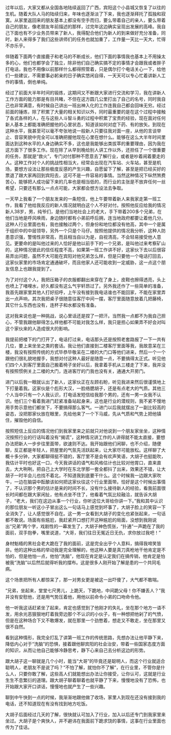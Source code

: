 过年以后，大家又都从全国各地陆续返回了广西，宾阳这个小县城又恢复了以往的生机。随着大队人马的陆续归来，年味也逐渐淡了下来，我也逐渐拜托了孤独和寂寞。从家里返回来的朋友基本上都没有空手而归，要么带着自己的亲人，要么带着自己的朋友，像老朋友年前描述的那样，过完年这边确实呈现出发展的高峰。我自己下面也有不少业务员带来了新人，我得配合他们为新人的到来做好充分准备，同时，新人来得多了我们这些讲师们的任务也就加重了，工作量一天比一天大，忙得不亦乐乎。

伴随着下面两个直接鹿子和老马的不断成长，他们下面的事情我也基本上不用操太多的心，他们也都学会了独立，除非他们自己确实搞不定的事情才会跟我或者胖子打电话，我也不用像以前那样什么都得照管着，只是偶尔打个电话关心一下，给他们一些建议，不需要事必躬亲的日子确实悠闲自得，一天天可以专心忙着讲新人工作的事情，倒也单纯。

经过了前面大半年时间的锻炼，这期间又不断跟大家进行交流和学习，我在讲新人工作方面的能力那是有目共睹，不但在这方圆几公里打出了自己的名号，同时我自己也非常满意，有时候自己讲出一班出神入化的工作连我自己都会回味无穷。经过前面的锤炼，除了积累了大量的相关知识以外，同时最重要的是在这个过程中接触了各式各样的人，在与这些人斗智斗勇的过程中积累了宝贵的经验，现在面对任何新人基本上都能准确把握他的心里状态，知道该如何对症下药、有的放矢。到现在这种水平，我甚至可以毫不夸张地说一般新人只要往我对面一座，从他的言谈举止、音容笑貌中完全可以准确把握他现在心里在想什么。能够在这么大半年时间里面达到这种水平的人身边确实不多，这也是我能够出类拔萃的重要理由，因为我在这方面下了很多工作。现在除了从早到晚给别人讲工作以外，还担任了一个很重要的任务，那就是“救火”，专门对付那种不愿意去了解行业，或者是吵着闹着要走的人。这种工作对个人的挑战性相当大，经常会出现在汽车站、火车站，甚至是机场，要想方设法让那些极度反感的产生兴趣，自愿留下了解，甚至是把已经买好的票退了跟大家再回到宾阳去，这可不是一件容易的事情。当然这种情况下纵然煞费苦心，能够把人成功留下来的几率也是相当低的，而行业的主张是不放弃任何一丝希望，只要还有那么一点点可能，大家都会想方设法去争取。

一天早上我看了一个朋友发来的一条短信，他上午要带着新人来我家走第一班工作，我看了他给我反应的新人情况就明白这个人不好对付。按照他反应给我的情况新人38岁，男，纯爷们，是他们当地社会上的老大，手下带着200多个兄弟，在他们当地是呼风唤雨，身边随时都有小弟前呼后拥，连当地政府都要让着他几分。这种人行业里面也有，我也接触过两个，但身份和地位都没有他高，其中一个是属于组织中的中层领导，另外一个只是个马仔。按照他提供的情况我分析，这种人防患意识强，警惕性非常高，而且相当自以为是，自视清高，不会轻易接受他人意见。更要命的是叫他过来的人恰好是他以前手下的一个兄弟，是叫他过来考察矿山的，这种情况彼此的信任程度不高，如果第一班工作讲不好，这家伙下去以后很容易弄出问题，虽然不大可能在宾阳对他兄弟怎么样，但是只要他一个电话打回去，这家伙家里的市场肯定通通破坏，而且他家人还可能收到一定威胁，这一点这个朋友信息上也跟我提到了。

为了对付这个人，我把压箱子的衣服都翻出来穿在了身上，皮鞋也擦得透亮，头上也喷上了啫哩水，好久都没有这么气宇轩昂过了。另外我还作了一些简单的准备，我首先跟家里其他人打好招呼，上午没有接到我电话谁也不能回家，不能在家里弄出一点声响，其次我把桌子很随意往客厅中间一摆，客厅里面随意放着几把藤椅，其它什么东西也没有，连杯子和水都没有准备。

这对我来说也是一种挑战，说心里话还是捏了一把汗。当然我一点都不为我自己担心，不管我跟他聊得怎么样他都不可能对我怎么样，我只是担心如果弄不好会对叫这个家伙来的人造成很大的影响。

我提前把楼下的门打开了，电话打过来，电话那头还是按照老套路报了一下一共有几位，要上来坐坐之类的套话。我让他们直接到二楼客厅里面等我，我故意呆在三楼，我没有按照传统的方式毕恭毕敬呆在二楼的大门口等他们进来，然后一个一个跟他们很礼貌地握手，我想对付这种人最好是随意一点，不要搞得太正式。听见他们四个人到客厅里面自己搬着椅子坐好以后，我拿着手机从三楼走了下来，我并没有按照惯例关上二楼的大门，连进客厅的门我也没有关，通通大开房门。

进门以后我一眼就认出了新人，这家伙正在左顾右盼，听见我进来然后很谨慎地上下打量着我。这家伙是个彪形大汉，一脸络腮胡子，还是有点老大的气质。其他三个人当中只有一个人我认识，打电话发短信给我那个男的，还有一男一女我不认识。他们三个看着我进门赶紧准备站起身来，这也是行业的潜规则，我不紧不慢地用手势示意他们都坐下，不要搞得那么客气。一进门以后我就摆出了一副比较高的姿态，没把那家伙放在眼里，先给他来了一个下马威，先从气质和气势上把他镇住，摧毁他的自信。

按照短信上反应的情况他们到我家里来之前就只对他说到一个朋友家坐坐，这种情况按照行业的行话叫着没有“揭谎”，这种情况讲工作的人讲得就不能太直接，要想办法把新人一步步往里面带，欲速则不达。我开始跟他们闲聊，也不介绍，随便聊，反正都是年轻人，把屋里的气氛先活跃起来，让大家尽可能放松。这样聊了大概十多分钟，大家都聊得挺不错的，客厅里不是会有欢声笑语，大胡子也挺能吹，我估计平时也好这一口，今天我讲话的语气和风格估计也比较对他胃口，直来直去，大大咧咧，把自己上大学时在东北学那一套全都抖了出来，效果还不错，让大胡子一时半会儿也找不着北，不知道我到底要干什么。这个时候我一边跟大家吹牛，一边在脑袋中酝酿该如何把这家伙往这个行业里面带。恰好是这个时候出事情了，不认识那个男的估计是来的时间不长，没有什么接待新人的经验，看我前面很长时间都在跟大家闲扯，他有点坐不住了，他看着气氛比较融洽，就告诉大胡子，“老大，我们在这边从事一个行业，你听这位大哥给你讲一下。”我和其中认识的那位朋友一听这小子冒出这么一句话马上感觉到坏事了，大胡子脸上的笑容一下全消失了，让人感觉很不自在。这一男一女看到大胡子的变化也紧张起来，一句话都不敢说。场面有些尴尬，我赶紧开口想打开这种尴尬的局面，没想到我刚说出“兄弟”两个字，戏剧性的一幕发生了，大胡子神色慌张，“扑通”一声跪在了我的面前，双手抱拳，嘴里说道，“大哥，我们往日无冤近日无仇，求你放过我吧！”

身材魁梧的黑社会老大跪在了我的面前，这是完全出乎个人意料，搞得我啼笑皆非。他的这种出格的举动我是完全理解的，他这种人要是真刀真枪地干他肯定是不怕的，但是他怕一点，他怕“洗脑”，他现在肯定是认定我们在搞传销，他肯定是怕被我“洗脑”以后然后就得听我的摆布。这是很多人刚开始了解是患的一个共同毛病。

这个场景把所有人都惊呆了，那一对男女更是被这一出吓傻了，大气都不敢喘。

“兄弟，坐起来，堂堂七尺男儿，上跪天，下跪地，中间跪父母！你不嫌丢人？”我并没有安慰他，还是用气势压着他，用他以前命令小弟的口吻命令他。

他一听我这话赶紧坐了起来，肯定也感觉到了他刚才的失礼，坐在那个地方一语不发，用余光恶狠狠地盯着我旁边那个不认识的小伙子，有一种想把他剁了的气愤，但是在这种场合下又不敢爆发，就在那里一个劲憋着，想走又不敢走，坐在那里又很不自然。

看到这种情形，我完全打乱了讲第一班工作的传统思路，先想办法让他平静下来，降低内心对于“洗脑”的恐惧，接着跟他聊宾阳的社会治安，带着一些国家态度方面的知识，从而让他自己能够冷静思考，静下心来自己去分析这边的形势。

跟大胡子这一聊就是几个小时，能当“大哥”的毕竟还是聪明人，而这个行业就适合聪明人，老朋友不是说了吗？“不怕了解，就怕你不了解”，在行业里，不管你是什么人，只要你敢了解，这些高人们就能想出办法让你接受，让你认可，这就是行业生生不息繁衍的道理。跟大胡子聊着聊着也就平静了下来，慢慢地没有了恐怖，也开始跟大家开口讲话，慢慢地也就产生了一些兴趣。

聊到中午快到一点的时候，我渐渐地跟他做了收场，家里人到现在还没有接到我的电话，还不知道现在有没有找到地方吃饭。

大胡子后面经过几天的了解，很快就认可加入了行业，加入以后还专门到我家里来坐过。大胡子是个爽快人，并不避讳在我面前下跪求饶的事情，这事在行业里面也传为了佳话。
